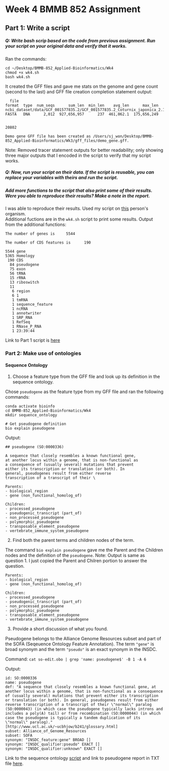 # Week 4 BMMB 852 Assignment

## Part 1: Write a script

##### Q: Write bash scrip based on the code from previous assignment. Run your script on your original data and verify that it works.

 Ran the commands:
  ```
  cd ~/Desktop/BMMB-852_Applied-Bioinformatics/Wk4
  chmod +x wk4.sh
  bash wk4.sh
  ```

 It created the GFF files and gave me stats on the genome and gene count (second to the last) and GFF file creation completion statement output:

```
  file                                                                                 format  type  num_seqs      sum_len  min_len    avg_len      max_len
ncbi_dataset/data/GCF_001577835.2/GCF_001577835.2_Coturnix_japonica_2.1_genomic.fna  FASTA   DNA      2,012  927,656,957      237  461,062.1  175,656,249


20802

Demo gene GFF file has been created as /Users/sj_won/Desktop/BMMB-852_Applied-Bioinformatics/Wk3/gff_files/demo_gene.gff.
```
Note: Removed tracer statement outputs for better readability; only showing three major outputs that I encoded in the script to verify that my script works.

##### Q: Now, run your script on their data. If the script is reusable, you can replace your variables with theirs and run the script.
##### Add more functions to the script that also print some of their results. Were you able to reproduce their results? Make a note in the report.

I was able to reproduce their results. Used my script on [this](https://github.com/nakinscherf/BMMB852/blob/main/week3/Kinscherf_wk3.md) person's organism.  
Additional fuctions are in the `wk4.sh` script to print some results. Output from the additional functions:
```
The number of genes is     5544

The number of CDS features is      190

5544 gene
5365 Homology
 190 CDS
  84 pseudogene
  75 exon
  56 tRNA
  15 rRNA
  13 riboswitch
  11 
   6 region
   6 1
   1 tmRNA
   1 sequence_feature
   1 ncRNA
   1 annotwriter
   1 SRP_RNA
   1 RefSeq
   1 RNase_P_RNA
   1 23:39:44

```
Link to Part 1 script is [here](https://github.com/stephwon/Applied_Bioinformatics_BMMB852/blob/main/Wk4/wk4.sh)

### Part 2: Make use of ontologies

#### Sequence Ontology
1. Choose a feature type from the GFF file and look up its definition in the sequence ontology.

Chose `pseudogene` as the feature type from my GFF file and ran the following commands:

```
conda activate bioinfo
cd BMMB-852_Applied-Bioinformatics/Wk4
mkdir sequence_ontology

# Get pseudogene definition
bio explain pseudogene
```

Output:
```
## pseudogene (SO:0000336)

A sequence that closely resembles a known functional gene,
at another locus within a genome, that is non-functional as
a consequence of (usually several) mutations that prevent
either its transcription or translation (or both). In
general, pseudogenes result from either reverse
transcription of a transcript of their \

Parents:
- biological_region 
- gene (non_functional_homolog_of)

Children:
- processed_pseudogene 
- pseudogenic_transcript (part_of)
- non_processed_pseudogene 
- polymorphic_pseudogene 
- transposable_element_pseudogene 
- vertebrate_immune_system_pseudogene 
```

2. Find both the parent terms and children nodes of the term.

The command  `bio explain pseudogene` gave me the Parent and the Children nodes and the definition of the `pseudogene`. Note: Output is same as question 1. I just copied the Parent and Chilren portion to answer the question.

```
Parents:
- biological_region 
- gene (non_functional_homolog_of)

Children:
- processed_pseudogene 
- pseudogenic_transcript (part_of)
- non_processed_pseudogene 
- polymorphic_pseudogene 
- transposable_element_pseudogene 
- vertebrate_immune_system_pseudogene 
```

3. Provide a short discussion of what you found.

Pseudogene belongs to the Alliance Genome Resources subset and part of the SOFA (Seqeuence Ontology Feature Annotation). The term `"gene"` is broad synonym and the term `"pseudo"` is an exact synonym in the INSDC. 

Command:
`cat so-edit.obo | grep 'name: pseudogene$' -B 1 -A 6`

Output:
```
id: SO:0000336
name: pseudogene
def: "A sequence that closely resembles a known functional gene, at another locus within a genome, that is non-functional as a consequence of (usually several) mutations that prevent either its transcription or translation (or both). In general, pseudogenes result from either reverse transcription of a transcript of their \"normal\" paralog (SO:0000043) (in which case the pseudogene typically lacks introns and includes a poly(A) tail) or from recombination (SO:0000044) (in which case the pseudogene is typically a tandem duplication of its \"normal\" paralog)." [http://www.ucl.ac.uk/~ucbhjow/b241/glossary.html]
subset: Alliance_of_Genome_Resources
subset: SOFA
synonym: "INSDC_feature:gene" BROAD []
synonym: "INSDC_qualifier:pseudo" EXACT []
synonym: "INSDC_qualifier:unknown" EXACT []
```
Link to the sequence ontology [script](https://github.com/stephwon/Applied_Bioinformatics_BMMB852/blob/main/Wk4/wk4_part2.sh) and link to pseudogene report in TXT file [here](https://github.com/stephwon/Applied_Bioinformatics_BMMB852/tree/main/Wk4/sequence_ontology).